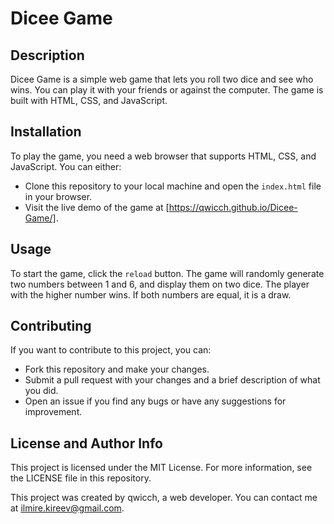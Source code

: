 # Dicee Game

## Description

Dicee Game is a simple web game that lets you roll two dice and see who wins. You can play it with your friends or against the computer. The game is built with HTML, CSS, and JavaScript.

## Installation

To play the game, you need a web browser that supports HTML, CSS, and JavaScript. You can either:

- Clone this repository to your local machine and open the `index.html` file in your browser.
- Visit the live demo of the game at [https://qwicch.github.io/Dicee-Game/].

## Usage

To start the game, click the `reload` button. The game will randomly generate two numbers between 1 and 6, and display them on two dice. The player with the higher number wins. If both numbers are equal, it is a draw.

## Contributing

If you want to contribute to this project, you can:

- Fork this repository and make your changes.
- Submit a pull request with your changes and a brief description of what you did.
- Open an issue if you find any bugs or have any suggestions for improvement.

## License and Author Info

This project is licensed under the MIT License. For more information, see the LICENSE file in this repository.

This project was created by qwicch, a web developer. You can contact me at ilmire.kireev@gmail.com.
